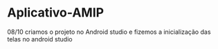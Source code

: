 # Aplicativo-AMIP
08/10
criamos o projeto no Android studio e fizemos a inicialização das telas no android studio
